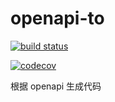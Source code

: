 # openapi-to

[![build status](https://github.com/Vc-great/openapi-to/actions/workflows/ci.yml/badge.svg?branch=main)](https://github.com/Vc-great/openapi-to/actions/workflows/ci.yml)

[![codecov](https://codecov.io/github/Vc-great/openapi-to/branch/main/graph/badge.svg?token=5UB04YYCEB)](https://codecov.io/github/Vc-great/openapi-to)

根据 openapi 生成代码
